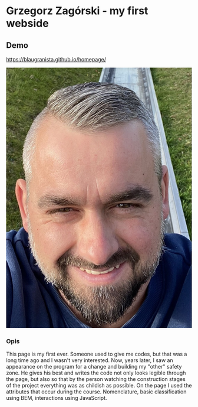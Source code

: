 # Grzegorz Zagórski - my first webside
## Demo ##
https://blaugranista.github.io/homepage/

![Grzegorz](images/grisza.jpg)

### Opis ###

This page is my first ever. Someone used to give me codes, but that was a long time ago and I wasn't very interested. Now, years later, I saw an appearance on the program for a change and building my "other" safety zone. He gives his best and writes the code not only looks legible through the page, but also so that by the person watching the construction stages of the project everything was as childish as possible.
On the page I used the attributes that occur during the course. Nomenclature, basic classification using BEM, interactions using JavaScript.
